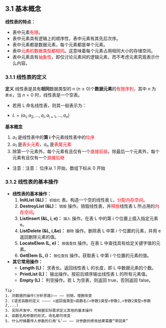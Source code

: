 
## 3.1 基本概念
**线性表的特点：**
- 表中元素<font color=#FF0212>有限</font>。
- 表中元素具有逻辑上的顺序性，表中元素有其先后次序。
- 表中元素都是数据元素，每个元素都是单个元素。
- 表中<font color=#FF0212>元素的数据类型都相同</font>。这意味着每个元素占用相同大小的存储空间。
- 表中元素具有<font color=#FF0212>抽象性</font>，即仅讨论元素间的逻辑元素，而不考虑元素究竟表示什么内容。

### 3.1.1 线性表的定义
**定义**
线性表是具有**相同**数据类型的 n ($n\geq 0$)个**数据元素**的<font color=#FF0212>有限序列</font>，其中 $n$ 为 `表长`，当 $n=0$ 时，线性表是一个空表。
- 若用 L 命名线性表，则其一般表示为：
+ $L=(a_{1},a_{2},...,a_{i},a_{i+1},...,a_{n})$

**基本概念**
1. $a_{1}$ 是线性表中的**第 i 个**元素线性表中的<font color=#FF0212>位序</font>
2. $a_{1}$ 是<font color=#FF0212>表头元素</font>，$a_{n}$ 是<font color=#FF0212>表尾元素</font>
3. 除第一个元素外，每个元素有且仅有一个<font color=#FF0212>直接前驱</font>。除最后一个元素外，每个元素有且仅有一个<font color=#FF0212>直接后继</font>
+ 注意：注意： 位序从 1 开始，数组下标从 0 开始

### 3.1.2 线性表的基本操作
- **线性表的基本操作：**
	1. **InitList (&L)：** `初始化` 表。构造一个空的线性表 L，<font color=#FF0212>分配内存空间</font>。
	2. **DestroyList (&L)：** `销毁` 操作。销毁线性表，并<font color=#FF0212>释放</font>线性表 L 所占用的<font color=#FF0212>内存空间</font>。
	3. **ListInsert (&L, i, e)：** `插入` 操作。在表 L 中的第 i 个位置上插入指定元素 e。
	4. **ListDelete (&L, i,&e)：** `删除` 操作。删除表 L 中第 i 个位置的元素，并用 e 返回删除元素的值。
	5. **LocateElem (L, e)：** `按值查找` 操作。在表 L 中查找具有给定关键字值的元素。
	6. **GetElem (L, i)：** `按位查找` 操作。获取表 L 中第 i 个位置的元素的值。
- **其它常用操作：**
	- **Length (L)：** 求表长。返回线性表 L 的长度，即 L 中数据元素的个数。
	- **PrintList (L)：** 输出操作。按前后顺序输出线性表 L 的所有元素值。
	- **Empty (L)：** 判空操作。若 L 为空表，则返回 true，否则返回 false。

```hibox
Tip：
1. 对数据的操作(分析思路)—— —— 创销，增删改查
2. C语言函数的定义 ———— <返回值类型>函数名(<参数1类型>参数1,<参数2类型>参数2,...)
3. 实际开发中，可根据实际需求定义其他的基本操作
4. 函数名和参数的形式，命名都可改变
5. 什么时候要传入参数的引用‘&’—— —— 对参数的修改结果需要“带回来”
```